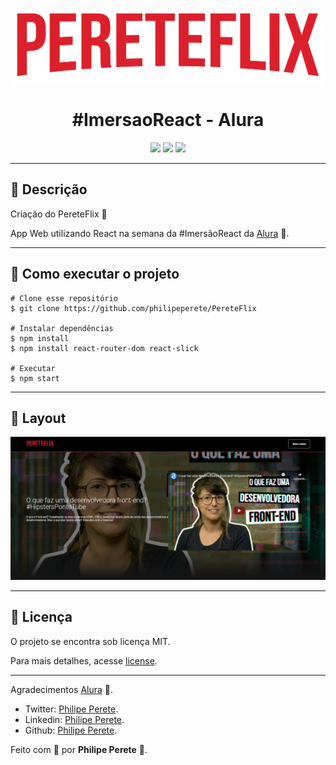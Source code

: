 <p align='center'><img width='500' src="./src/assets/img/logo.png"/></p>

<h1 align='center'>#ImersaoReact - Alura</h1>

<p align='center'>
    <img src="https://img.shields.io/github/repo-size/philipeperete/ImersaoReact">
    <img src="https://img.shields.io/github/last-commit/philipeperete/ImersaoReact">
    <img src="https://img.shields.io/github/license/philipeperete/ImersaoReact">
</p>

_________

## 🔖 Descrição 

<p>Criação do PereteFlix 🎥 </p>

App Web utilizando React na semana da #ImersãoReact da [Alura][alura] 💜.

_________

## 🚀 Como executar o projeto

    # Clone esse repositório
    $ git clone https://github.com/philipeperete/PereteFlix
    
    # Instalar dependências
    $ npm install 
    $ npm install react-router-dom react-slick
    
    # Executar
    $ npm start

_________

## 🎨 Layout

<p align='center'>
	<img witdh='200' src="./src/assets/img/layout.png">
</p>

_________

## 📝 Licença

O projeto se encontra sob licença MIT.

Para mais detalhes, acesse [license](LICENSE).

_________

Agradecimentos [Alura][alura] 💜.

* Twitter: [Philipe Perete](https://twitter.com/PhilipePerete).
* Linkedin: [Philipe Perete](https://www.linkedin.com/in/philipe-perete-b76622104).
* Github: [Philipe Perete](https://github.com/philipeperete).

Feito com 💙 por **Philipe Perete** 👻.

[alura]: https://www.alura.com.br/
